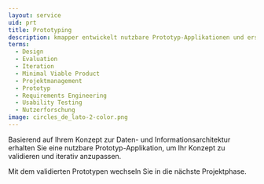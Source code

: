 ```yaml
---
layout: service
uid: prt
title: Prototyping
description: kmapper entwickelt nutzbare Prototyp-Applikationen und erste Versionen von Dokumentationen, um Konzepte und Ideen zu validieren und iterativ anzupassen
terms: 
  - Design
  - Evaluation
  - Iteration
  - Minimal Viable Product
  - Projektmanagement
  - Prototyp
  - Requirements Engineering
  - Usability Testing
  - Nutzerforschung
image: circles_de_lato-2-color.png
---
```


Basierend auf Ihrem Konzept zur Daten- und Informationsarchitektur erhalten Sie eine nutzbare Prototyp-Applikation, um Ihr Konzept zu validieren und iterativ anzupassen.

Mit dem validierten Prototypen wechseln Sie in die nächste Projektphase. 
